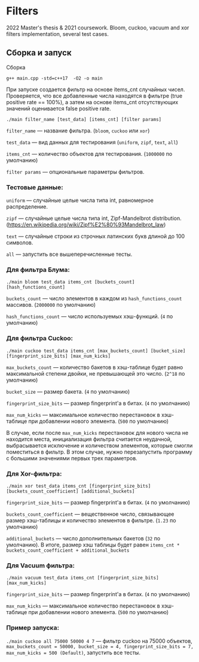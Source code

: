 # Filters
2022 Master's thesis & 2021 coursework. Bloom, cuckoo, vacuum and xor filters implementation, several test cases.

## Сборка и запуск
Сборка
```
g++ main.cpp -std=c++17  -O2 -o main
```

При запуске создается фильтр на основе items_cnt случайных чисел. Проверяется, что все добавленные числа находятся в фильтре (true positive rate == 100%), а затем на основе items_cnt отсутствующих значений оценивается false positive rate.
```
./main filter_name [test_data] [items_cnt] [filter params]
```
`filter_name` — название фильтра. (`bloom`, `cuckoo` или `xor`)

`test_data` — вид данных для тестирования (`uniform`, `zipf`, `text`, `all`)

`items_cnt` — количество объектов для тестирования. (`1000000` по умолчанию)

`filter params` — опциональные параметры фильтров.

### Тестовые данные:
`uniform` — случайные целые числа типа int, равномерное распределение.

`zipf` — случайные целые числа типа int, Zipf-Mandelbrot distribution. (https://en.wikipedia.org/wiki/Zipf%E2%80%93Mandelbrot_law)

`text` — случайные строки из строчных латинских букв длиной до 100 символов.

`all` — запустить все вышеперечисленные тесты.


### Для фильтра Блума:
```
./main bloom test_data items_cnt [buckets_count] [hash_functions_count]
```

`buckets_count` — число элементов в каждом из `hash_functions_count` массивов. (`2000000` по умолчанию)

`hash_functions_count` — число используемых хэш-функций. (`4` по умолчанию)


### Для фильтра Cuckoo:
```
./main cuckoo test_data items_cnt [max_buckets_count] [bucket_size] [fingerprint_size_bits] [max_num_kicks]
```
`max_buckets_count` — количество бакетов в хэш-таблице будет равно максимальной степени двойки, не превышающей это число. (`2^18` по умолчанию)

`bucket_size` — размер бакета. (`4` по умолчанию)

`fingerprint_size_bits` — размер fingerprint'а в битах. (`4` по умолчанию)

`max_num_kicks` — максимальное количество перестановок в хэш-таблице при добавлении нового элемента. (`500` по умолчанию)

В случае, если после `max_num_kicks` перестановок для нового числа не находится места, инициализация фильтра считается неудачной, выбрасывается исключение и количеством элементов, которые смогли поместиться в фильтр. В этом случае, нужно перезапустить программу с большими значениями первых трех параметров.


### Для Xor-фильтра:
```
./main xor test_data items_cnt [fingerprint_size_bits] [buckets_count_coefficient] [additional_buckets]
```
`fingerprint_size_bits` — размер fingerprint'а в битах. (`4` по умолчанию)

`buckets_count_coefficient` — вещественное число, связывающее размер хэш-таблицы и количество элементов в фильтре. (`1.23` по умолчанию)

`additional_buckets` — число дополнительных бакетов (`32` по умолчанию). В итоге, размер хэш таблицы будет равен `items_cnt * buckets_count_coefficient + additional_buckets`


### Для Vacuum фильтра:
```
./main vacuum test_data items_cnt [fingerprint_size_bits] [max_num_kicks]
```

`fingerprint_size_bits` — размер fingerprint'а в битах. (`4` по умолчанию)

`max_num_kicks` — максимальное количество перестановок в хэш-таблице при добавлении нового элемента. (`500` по умолчанию)


### Пример запуска:
`./main cuckoo all 75000 50000 4 7` — фильтр cuckoo на 75000 объектов, `max_buckets_count = 50000, bucket_size = 4, fingerprint_size_bits = 7, max_num_kicks = 500 (Default)`, запустить все тесты.
